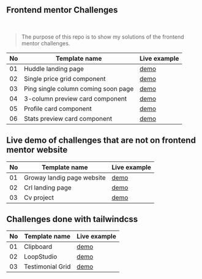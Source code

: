 ## Frontend mentor Challenges

<br/>

> The purpose of this repo is to show my solutions of the frontend mentor challenges.

| No  | Template name                     | Live example   |
| -- |----------------------------------  | ------------------------------------------------------------------ |
| 01 | Huddle landing page                | [demo](https://the-huddle-landing-page.netlify.app/) |
| 02 | Single price grid component            | [demo](https://the-single-price-grid-component-master.netlify.app) |
| 03 | Ping single column coming soon page    | [demo](https://the-ping-coming-soon-page.netlify.app)|
| 04 | 3-column preview card component        | [demo](https://the-three-column-preview-card.netlify.app)|
| 05 | Profile card component                 | [demo](https://the-profile-card-component.netlify.app)|
| 06 | Stats preview card component           | [demo](https://frontend-mentor-challenges-tawny.vercel.app)|

## Live demo of challenges that are not on frontend mentor website

| No  | Template name              | Live example                                 |
| --- | -------------------------- | -------------------------------------------- |
| 01  | Groway landig page website | [demo](https://groway-analytics.netlify.app) |
| 02  | Crl landing page           | [demo](https://crl-webpage.netlify.app)      |
| 03  | Cv project                 | [demo]()      |


## Challenges done with tailwindcss

| No  | Template name    | Live example                                              |
| --- | ---------------- | --------------------------------------------------------- |
| 01  | Clipboard        | [demo](https://the-clipboard-frontend-mentor.netlify.app) |
| 02  | LoopStudio       | [demo](https://theloopsite.netlify.app)                   |
| 03  | Testimonial Grid | [demo](https://the-testimonial-grid.netlify.app/)         |
